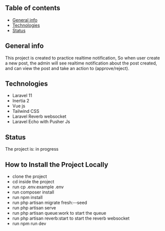 ## Table of contents
* [General info](#general-info)
* [Technologies](#technologies)
* [Status](#status)

## General info
This project is created to practice realtime notification, So when user create a new post, the admin will see realtime notification about the post created, and can view the post and take an action to (approve/reject).
## Technologies
* Laravel 11
* Inertia 2
* Vue js 
* Tailwind CSS
* Laravel Reverb websocket
* Laravel Echo with Pusher Js

## Status
The project is: in progress

## How to Install the Project Locally
* clone the project
* cd inside the project
* run cp .env.example .env
* run composer install
* run npm install
* run php artisan migrate fresh:--seed
* run php artisan serve
* run php artisan queue:work to start the queue
* run php artisan reverb:start to start the reverb websocket
* run npm run dev

